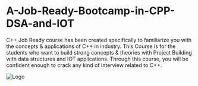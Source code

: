 # A-Job-Ready-Bootcamp-in-CPP-DSA-and-IOT
C++ Job Ready course has been created specifically to familiarize you with the concepts & applications of C++ in industry. This Course is for the students who want to build strong concepts & theories with Project Building with data structures and IOT applications. Through this course, you will be confident enough to crack any kind of interview related to C++.

![Logo](https://i.ytimg.com/vi/5mbQuIr6f8o/maxresdefault.jpg)
